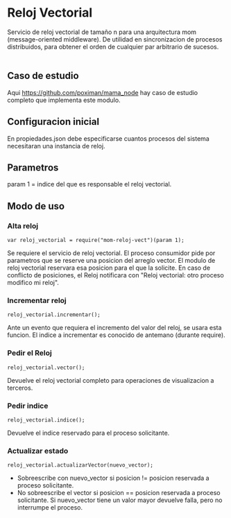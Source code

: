 # Reloj Vectorial
Servicio de reloj vectorial de tamaño n para una arquitectura mom (message-oriented middleware).
De utilidad en sincronizacion de procesos distribuidos, para obtener el orden de cualquier par arbitrario de sucesos.<br/><br/>

## Caso de estudio
Aqui https://github.com/poximan/mama_node hay caso de estudio completo que implementa este modulo.<br/>

## Configuracion inicial
En propiedades.json debe especificarse cuantos procesos del sistema necesitaran una instancia de reloj.<br/>

## Parametros
param 1 = indice del que es responsable el reloj vectorial.<br/>

## Modo de uso

### Alta reloj
```
var reloj_vectorial = require("mom-reloj-vect")(param 1);
```
Se requiere el servicio de reloj vectorial.
El proceso consumidor pide por parametros que se reserve una posicion del arreglo vector. El modulo de reloj vectorial reservara esa posicion para el que la solicite.
En caso de conflicto de posiciones, el Reloj notificara con "Reloj vectorial: otro proceso modifico mi reloj".

### Incrementar reloj
```
reloj_vectorial.incrementar();
```

Ante un evento que requiera el incremento del valor del reloj, se usara esta funcion. El indice a incrementar es conocido de antemano (durante require).

### Pedir el Reloj
```
reloj_vectorial.vector();
```
Devuelve el reloj vectorial completo para operaciones de visualizacion a terceros.

### Pedir indice
```
reloj_vectorial.indice();
```

Devuelve el indice reservado para el proceso solicitante.

### Actualizar estado
```
reloj_vectorial.actualizarVector(nuevo_vector);
```

* Sobreescribe con nuevo_vector si posicion != posicion reservada a proceso solicitante.
* No sobreescribe el vector si posicion == posicion reservada a proceso solicitante. Si nuevo_vector tiene un valor mayor devuelve falla, pero no interrumpe el proceso.
